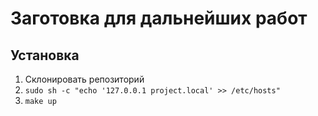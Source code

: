 # Заготовка для дальнейших работ

## Установка
1. Склонировать репозиторий
2. `sudo sh -c "echo '127.0.0.1 project.local' >> /etc/hosts"`
3. `make up`
